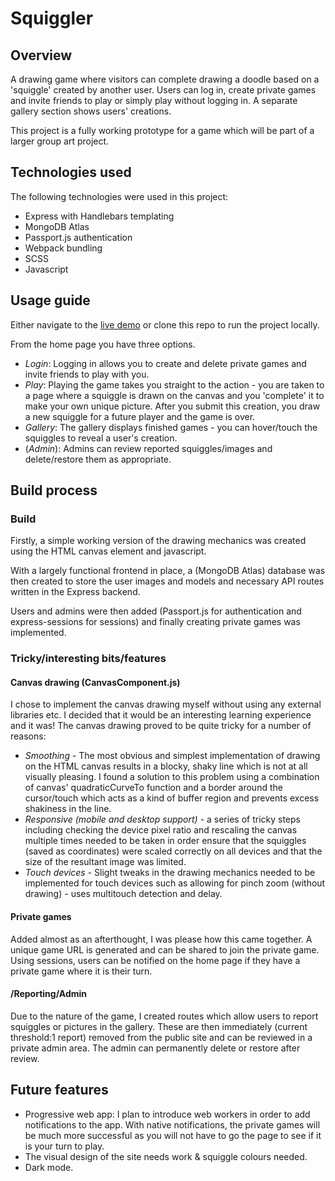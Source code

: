 # Squiggler

## Overview

A drawing game where visitors can complete drawing a doodle based on a 'squiggle' created by another user.
Users can log in, create private games and invite friends to play or simply play without logging in.
A separate gallery section shows users' creations.

This project is a fully working prototype for a game which will be part of a larger group art project.

## Technologies used

The following technologies were used in this project:

- Express with Handlebars templating
- MongoDB Atlas
- Passport.js authentication
- Webpack bundling
- SCSS
- Javascript

## Usage guide

Either navigate to the [live demo](https://squiggle-game.herokuapp.com/) or clone this repo to run the project locally.

From the home page you have three options.

- _Login_: Logging in allows you to create and delete private games and invite friends to play with you.
- _Play_: Playing the game takes you straight to the action - you are taken to a page where a squiggle is drawn on the canvas and you 'complete' it to make your own unique picture. After you submit this creation, you draw a new squiggle for a future player and the game is over.
- _Gallery_: The gallery displays finished games - you can hover/touch the squiggles to reveal a user's creation.
- (_Admin_): Admins can review reported squiggles/images and delete/restore them as appropriate.

## Build process

### Build

Firstly, a simple working version of the drawing mechanics was created using the HTML canvas element and javascript.

With a largely functional frontend in place, a (MongoDB Atlas) database was then created to store the user images and models and necessary API routes written in the Express backend.

Users and admins were then added (Passport.js for authentication and express-sessions for sessions) and finally creating private games was implemented.

### Tricky/interesting bits/features

#### Canvas drawing (CanvasComponent.js)

I chose to implement the canvas drawing myself without using any external libraries etc. I decided that it would be an interesting learning experience and it was!
The canvas drawing proved to be quite tricky for a number of reasons:

- _Smoothing_ - The most obvious and simplest implementation of drawing on the HTML canvas results in a blocky, shaky line which is not at all visually pleasing. I found a solution to this problem using a combination of canvas' quadraticCurveTo function and a border around the cursor/touch which acts as a kind of buffer region and prevents excess shakiness in the line.
- _Responsive (mobile and desktop support)_ - a series of tricky steps including checking the device pixel ratio and rescaling the canvas multiple times needed to be taken in order ensure that the squiggles (saved as coordinates) were scaled correctly on all devices and that the size of the resultant image was limited.
- _Touch devices_ - Slight tweaks in the drawing mechanics needed to be implemented for touch devices such as allowing for pinch zoom (without drawing) - uses multitouch detection and delay.

#### Private games

Added almost as an afterthought, I was please how this came together. A unique game URL is generated and can be shared to join the private game. Using sessions, users can be notified on the home page if they have a private game where it is their turn.

#### /Reporting/Admin

Due to the nature of the game, I created routes which allow users to report squiggles or pictures in the gallery. These are then immediately (current threshold:1 report) removed from the public site and can be reviewed in a private admin area. The admin can permanently delete or restore after review.

## Future features

- Progressive web app: I plan to introduce web workers in order to add notifications to the app. With native notifications, the private games will be much more successful as you will not have to go the page to see if it is your turn to play.
- The visual design of the site needs work & squiggle colours needed.
- Dark mode.
